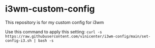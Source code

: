 # i3wm-custom-config
This repository is for my custom config for i3wm

Use this command to apply this setting: 
`curl -s https://raw.githubusercontent.com/vinicenter/i3wm-config/main/set-config-i3.sh | bash -s`
